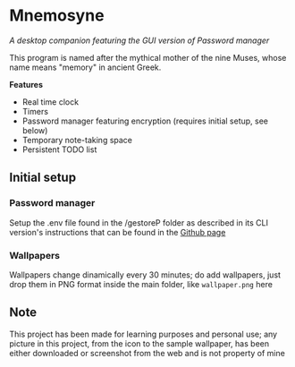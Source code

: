# Mnemosyne
_A desktop companion featuring the GUI version of Password manager_

This program is named after the mythical mother of the nine Muses, whose name means "memory" in ancient Greek.

**Features**
+ Real time clock
+ Timers
+ Password manager featuring encryption (requires initial setup, see below)
+ Temporary note-taking space
+ Persistent TODO list
## Initial setup
### Password manager
Setup the .env file found in the /gestoreP folder as described in its CLI version's instructions that can be found in the [Github page](https://github.com/BWGPit/Password-manager)
### Wallpapers
Wallpapers change dinamically every 30 minutes; do add wallpapers, just drop them in PNG format inside the main folder, like `wallpaper.png` here
## Note
This project has been made for learning purposes and personal use; any picture in this project, from the icon to the sample wallpaper, has been either downloaded or screenshot from the web and is not property of mine

